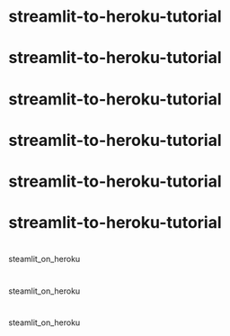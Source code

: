 # streamlit-to-heroku-tutorial
# streamlit-to-heroku-tutorial
# streamlit-to-heroku-tutorial
# streamlit-to-heroku-tutorial
# streamlit-to-heroku-tutorial
# streamlit-to-heroku-tutorial
# 
steamlit_on_heroku
# 
steamlit_on_heroku
# 
steamlit_on_heroku
